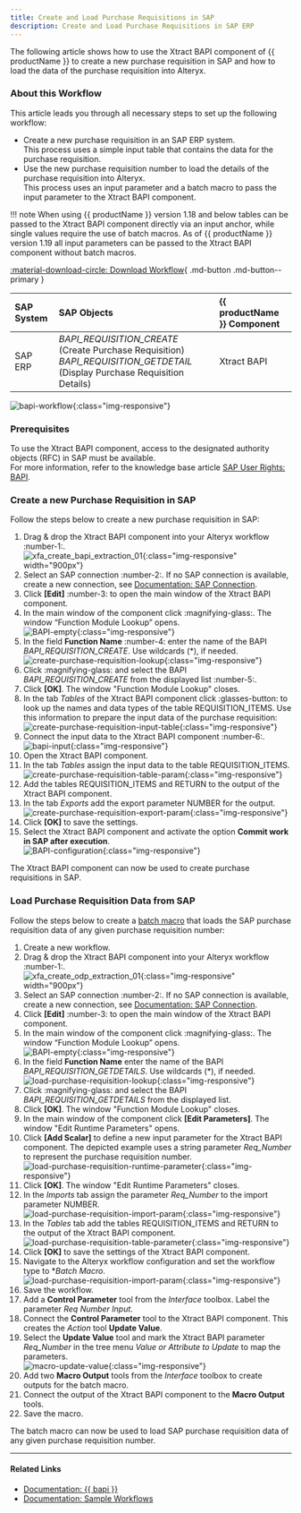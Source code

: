 ```yaml
---
title: Create and Load Purchase Requisitions in SAP
description: Create and Load Purchase Requisitions in SAP ERP 
---
```


The following article shows how to use the Xtract BAPI component of {{ productName }} to create a new purchase requisition in SAP and how to load the data of the purchase requisition into Alteryx.

### About this Workflow

This article leads you through all necessary steps to set up the following workflow:
- Create a new purchase requisition in an SAP ERP system. <br>
This process uses a simple input table that contains the data for the purchase requisition.
- Use the new purchase requisition number to load the details of the purchase requisition into Alteryx. <br>
This process uses an input parameter and a batch macro to pass the input parameter to the Xtract BAPI component.

!!! note
    When using {{ productName }} version 1.18 and below tables can be passed to the Xtract BAPI component directly via an input anchor, while single values require the use of batch macros.
    As of {{ productName }} version 1.19 all input parameters can be passed to the Xtract BAPI component without batch macros.

[:material-download-circle: Download Workflow](../assets/files/xfa/BAPI-ERP-ReadAndWriteWithMacro.yxzp){ .md-button .md-button--primary }


| SAP System | SAP Objects | {{ productName }} Component |
| :------ |:--- | :--- |
| SAP ERP | *BAPI_REQUISITION_CREATE* (Create Purchase Requisition) <br>*BAPI_REQUISITION_GETDETAIL* (Display Purchase Requisition Details) | Xtract BAPI |


![bapi-workflow](../assets/images/xfa/articles/bapi-workflow.png){:class="img-responsive"}

### Prerequisites

To use the Xtract BAPI component, access to the designated authority objects (RFC) in SAP must be available. <br>
For more information, refer to the knowledge base article [SAP User Rights: BAPI](https://kb.theobald-software.com/sap/authority-objects-sap-user-rights#bapi).

### Create a new Purchase Requisition in SAP

Follow the steps below to create a new purchase requisition in SAP:
1. Drag & drop the Xtract BAPI component into your Alteryx workflow :number-1:.<br>
![xfa_create_bapi_extraction_01](../assets/images/xfa/articles/xfa_create_bapi_extraction_01.png){:class="img-responsive" width="900px"}
3. Select an SAP connection :number-2:. If no SAP connection is available, create a new connection, see [Documentation: SAP Connection](../documentation/sap-connection/index.md).
4. Click **[Edit]** :number-3: to open the main window of the Xtract BAPI component.
5. In the main window of the component click :magnifying-glass:. The window “Function Module Lookup” opens.<br>
![BAPI-empty](../assets/images/xfa/articles/BAPI-empty.png){:class="img-responsive"}
6. In the field **Function Name** :number-4: enter the name of the BAPI *BAPI_REQUISITION_CREATE*. Use wildcards (*), if needed.<br>
![create-purchase-requisition-lookup](../assets/images/xfa/articles/create-purchase-requisition-lookup.png){:class="img-responsive"}
7. Click :magnifying-glass: and select the BAPI *BAPI_REQUISITION_CREATE* from the displayed list :number-5:.
7. Click **[OK]**. The window "Function Module Lookup" closes.
8. In the tab *Tables* of the Xtract BAPI component click :glasses-button: to look up the names and data types of the table REQUISITION_ITEMS.
Use this information to prepare the input data of the purchase requisition:<br>
![create-purchase-requisition-input-table](../assets/images/xfa/articles/create-purchase-requisition-input-table.png){:class="img-responsive"}
9. Connect the input data to the Xtract BAPI component :number-6:.<br>
![bapi-input](../assets/images/xfa/articles/bapi-input.jpg){:class="img-responsive"} 
10. Open the Xtract BAPI component.
11. In the tab *Tables* assign the input data to the table REQUISITION_ITEMS.<br>
![create-purchase-requisition-table-param](../assets/images/xfa/articles/create-purchase-requisition-table-param.png){:class="img-responsive"}
11. Add the tables REQUISITION_ITEMS and RETURN to the output of the Xtract BAPI component.
12. In the tab *Exports* add the export parameter NUMBER for the output.
![create-purchase-requisition-export-param](../assets/images/xfa/articles/create-purchase-requisition-export-param.png){:class="img-responsive"}
13. Click **[OK]** to save the settings.
14. Select the Xtract BAPI component and activate the option **Commit work in SAP after execution**.<br>
![BAPI-configuration](../assets/images/xfa/articles/BAPI-configuration.png){:class="img-responsive"}

The Xtract BAPI component can now be used to create purchase requisitions in SAP.

### Load Purchase Requisition Data from SAP

Follow the steps below to create a [batch macro](http://downloads.alteryx.com/betawh_xnext/BatchMacro.htm) that loads the SAP purchase requisition data of any given purchase requisition number:
1. Create a new workflow.
2. Drag & drop the Xtract BAPI component into your Alteryx workflow :number-1:.<br>
![xfa_create_odp_extraction_01](../assets/images/xfa/articles/xfa_create_odp_extraction_01.png){:class="img-responsive" width="900px"}
3. Select an SAP connection :number-2:. If no SAP connection is available, create a new connection, see [Documentation: SAP Connection](../documentation/sap-connection/index.md).
4. Click **[Edit]** :number-3: to open the main window of the Xtract BAPI component.
5. In the main window of the component click :magnifying-glass:. The window “Function Module Lookup” opens.<br>
![BAPI-empty](../assets/images/xfa/articles/BAPI-empty.png){:class="img-responsive"}
6. In the field **Function Name** enter the name of the BAPI *BAPI_REQUISITION_GETDETAILS*. Use wildcards (*), if needed.<br>
![load-purchase-requisition-lookup](../assets/images/xfa/articles/load-purchase-requisition-lookup.png){:class="img-responsive"}
7. Click :magnifying-glass: and select the BAPI *BAPI_REQUISITION_GETDETAILS* from the displayed list.
8. Click **[OK]**. The window "Function Module Lookup" closes.
9. In the main window of the component click **[Edit Parameters]**. The window "Edit Runtime Parameters" opens.
10. Click **[Add Scalar]** to define a new input parameter for the Xtract BAPI component.
The depicted example uses a string parameter *Req_Number* to represent the purchase requisition number.<br>
![load-purchase-requisition-runtime-parameter](../assets/images/xfa/articles/load-purchase-requisition-runtime-parameter.png){:class="img-responsive"}
11. Click **[OK]**. The window "Edit Runtime Parameters" closes.
12. In the *Imports* tab assign the parameter *Req_Number* to the import parameter NUMBER.<br>
![load-purchase-requisition-import-param](../assets/images/xfa/articles/load-purchase-requisition-import-param.png){:class="img-responsive"}
13. In the *Tables* tab add the tables REQUISITION_ITEMS and RETURN to the output of the Xtract BAPI component. <br>
![load-purchase-requisition-table-parameter](../assets/images/xfa/articles/load-purchase-requisition-table-parameter.png){:class="img-responsive"}
14. Click **[OK]** to save the settings of the Xtract BAPI component.
15. Navigate to the Alteryx workflow configuration and set the workflow type to **Batch Macro*.<br>
![load-purchase-requisition-import-param](../assets/images/xfa/articles/batchmacro.png){:class="img-responsive"}
16. Save the workflow.
17. Add a **Control Parameter** tool from the *Interface* toolbox. Label the parameter *Req Number Input*.
18. Connect the **Control Parameter** tool to the Xtract BAPI component. This creates the *Action* tool **Update Value**.
19. Select the **Update Value** tool and mark the Xtract BAPI parameter *Req_Number* in the tree menu *Value or Attribute to Update* to map the parameters.<br>
![macro-update-value](../assets/images/xfa/articles/macro-update-value.jpg){:class="img-responsive"}
14. Add two **Macro Output** tools from the *Interface* toolbox to create outputs for the batch macro.
15. Connect the output of the Xtract BAPI component to the **Macro Output** tools.
16. Save the macro.

The batch macro can now be used to load SAP purchase requisition data of any given purchase requisition number.


*****
#### Related Links
- [Documentation: {{ bapi }}](../documentation/bapi/index.md)
- [Documentation: Sample Workflows](../sample-workflows.md)
